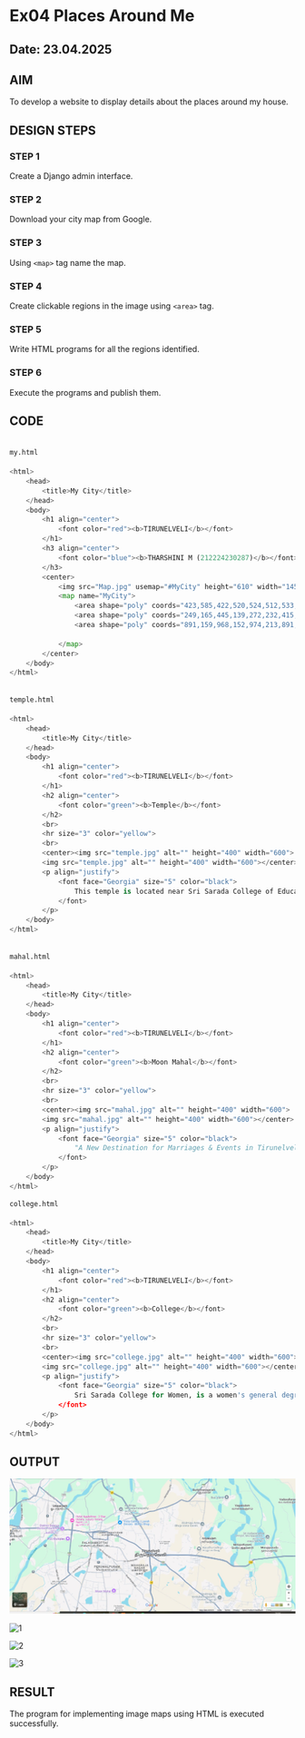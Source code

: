 # Ex04 Places Around Me
## Date: 23.04.2025

## AIM
To develop a website to display details about the places around my house.

## DESIGN STEPS

### STEP 1
Create a Django admin interface.

### STEP 2
Download your city map from Google.

### STEP 3
Using ```<map>``` tag name the map.

### STEP 4
Create clickable regions in the image using ```<area>``` tag.

### STEP 5
Write HTML programs for all the regions identified.

### STEP 6
Execute the programs and publish them.

## CODE
```python

my.html

<html>
    <head>
        <title>My City</title>
    </head>
    <body>
        <h1 align="center">
            <font color="red"><b>TIRUNELVELI</b></font>
        </h1>
        <h3 align="center">
            <font color="blue"><b>THARSHINI M (212224230287)</b></font>
        </h3>
        <center>
            <img src="Map.jpg" usemap="#MyCity" height="610" width="1450">
            <map name="MyCity">
                <area shape="poly" coords="423,585,422,520,524,512,533,578" title="mahal" href="mahal.html">
                <area shape="poly" coords="249,165,445,139,272,232,415,213,377,468,496,457,473,538,378,520,825,284,938,289,938,345,825,327" title="College" href="college.html">
                <area shape="poly" coords="891,159,968,152,974,213,891,223" title="temple" href="temple.html">

            </map>
        </center>  
    </body>
</html>

```
```python 

temple.html

<html>
    <head>
        <title>My City</title>
    </head>
    <body>
        <h1 align="center">
            <font color="red"><b>TIRUNELVELI</b></font>
        </h1>
        <h2 align="center">
            <font color="green"><b>Temple</b></font>
        </h2>
        <br>
        <hr size="3" color="yellow">
        <br>
        <center><img src="temple.jpg" alt="" height="400" width="600">
        <img src="temple.jpg" alt="" height="400" width="600"></center>
        <p align="justify">
            <font face="Georgia" size="5" color="black">
                This temple is located near Sri Sarada College of Education Rani Mangammal Road, Melakulam 627351, Tirunelveli, Tamil nadu. This is the first temple exclusive for Varahi Amman in Tirunelveli, Thoothukodi and Virudhunagar District with separate dwajasthambam, Balipeedam and Shimavaham in front of Varahi Amman. This is also the Second temple exclusive for Varahi Amman in Tamil Nadu after Thiru Uthirukosamangai, Ramanad Dist, This is also third temple in India after Kasi and Thiru Uthirakosamangai with the unique features said above. This temple Karuvarai is intersecting 77 deg. of East Longitude and 8 deg. of North Latitude. The earth Equator(Boomathya regai) is also crossing this Temple Karuvarai.
            </font>
        </p>
    </body>
</html>
```
```python

mahal.html

<html>
    <head>
        <title>My City</title>
    </head>
    <body>
        <h1 align="center">
            <font color="red"><b>TIRUNELVELI</b></font>
        </h1>
        <h2 align="center">
            <font color="green"><b>Moon Mahal</b></font>
        </h2>
        <br>
        <hr size="3" color="yellow">
        <br>
        <center><img src="mahal.jpg" alt="" height="400" width="600">
        <img src="mahal.jpg" alt="" height="400" width="600"></center>
        <p align="justify">
            <font face="Georgia" size="5" color="black">
                "A New Destination for Marriages & Events in Tirunelveli, with a capacity of 1000 People & Bespoke Interiors. We also offer Bride & Groom Rooms, Dedicated Cooking space for Veg & Non Veg, LED Screens for Live Preview & has Inbuilt Sound Systems."
            </font>
        </p>
    </body>
</html>
```
```python
college.html

<html>
    <head>
        <title>My City</title>
    </head>
    <body>
        <h1 align="center">
            <font color="red"><b>TIRUNELVELI</b></font>
        </h1>
        <h2 align="center">
            <font color="green"><b>College</b></font>
        </h2>
        <br>
        <hr size="3" color="yellow">
        <br>
        <center><img src="college.jpg" alt="" height="400" width="600">
        <img src="college.jpg" alt="" height="400" width="600"></center>
        <p align="justify">
            <font face="Georgia" size="5" color="black">
                Sri Sarada College for Women, is a women's general degree college located at Sarada Nagar, Ariyakulam, Tirunelveli district, Tamil Nadu. It was established in the year 1986. The college is affiliated with Manonmaniam Sundaranar University. This college offers different courses in arts, commerce and science.
            </font>
        </p>
    </body>
</html>
```




## OUTPUT
![alt text](tharsh/myapp/static/Map.jpg)

![1](https://github.com/user-attachments/assets/8d3649c8-3a9f-4c62-ae82-0773a13f3aa0)

![2](https://github.com/user-attachments/assets/8ce8ea58-8805-4e6e-8c49-2114e95f71e7)

![3](https://github.com/user-attachments/assets/e2c88003-34da-40f6-8107-ec789f132613)





## RESULT
The program for implementing image maps using HTML is executed successfully.
